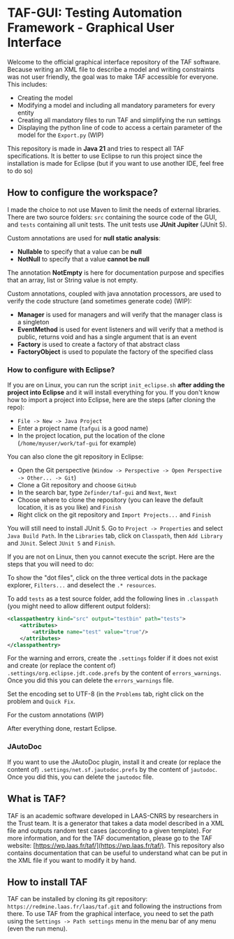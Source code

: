 # TAF-GUI: Testing Automation Framework - Graphical User Interface

Welcome to the official graphical interface repository of the TAF software. Because writing an XML file to describe a model and writing constraints was not user friendly, the goal was to make TAF accessible for everyone. This includes:
- Creating the model
- Modifying a model and including all mandatory parameters for every entity
- Creating all mandatory files to run TAF and simplifying the run settings
- Displaying the python line of code to access a certain parameter of the model for the `Export.py` (WIP) 

This repository is made in **Java 21** and tries to respect all TAF specifications. It is better to use Eclipse to run this project since the installation is made for Eclipse (but if you want to use another IDE, feel free to do so)

## How to configure the workspace? 
I made the choice to not use Maven to limit the needs of external libraries. There are two source folders: `src` containing the source code of the GUI, and `tests` containing all unit tests. The unit tests use **JUnit Jupiter** (JUnit 5). 

Custom annotations are used for **null static analysis**:
- **Nullable** to specify that a value can be **null**
- **NotNull** to specify that a value **cannot be null**

The annotation **NotEmpty** is here for documentation purpose and specifies that an array, list or String value is not empty.

Custom annotations, coupled with java annotation processors, are used to verify the code structure (and sometimes generate code) (WIP):
- **Manager** is used for managers and will verify that the manager class is a singleton
- **EventMethod** is used for event listeners and will verify that a method is public, returns void and has a single argument that is an event
- **Factory** is used to create a factory of that abstract class
- **FactoryObject** is used to populate the factory of the specified class

### How to configure with Eclipse?
If you are on Linux, you can run the script `init_eclipse.sh` **after adding the project into Eclipse** and it will install everything for you. If you don't know how to import a project into Eclipse, here are the steps (after cloning the repo):
- `File -> New -> Java Project`
- Enter a project name (`tafgui` is a good name)
- In the project location, put the location of the clone (`/home/myuser/work/taf-gui` for example)

You can also clone the git repository in Eclipse:
- Open the Git perspective (`Window -> Perspective -> Open Perspective -> Other... -> Git`)
- Clone a Git repository and choose `GitHub`
- In the search bar, type `Zefinder/taf-gui` and `Next`, `Next`
- Choose where to clone the repository (you can leave the default location, it is as you like) and `Finish`
- Right click on the git repository and `Import Projects...` and `Finish`

You will still need to install JUnit 5. Go to `Project -> Properties` and select `Java Build Path`. In the `Libraries` tab, click on `Classpath`, then `Add Library` and `JUnit`. Select `JUnit 5` and `Finish`.

If you are not on Linux, then you cannot execute the script. Here are the steps that you will need to do:

To show the "dot files", click on the three vertical dots in the package explorer, `Filters...` and deselect the `.* resources`.

To add `tests` as a test source folder, add the following lines in `.classpath` (you might need to allow different output folders):
```xml
<classpathentry kind="src" output="testbin" path="tests">
	<attributes>
		<attribute name="test" value="true"/>
	</attributes>
</classpathentry>
```

For the warning and errors, create the `.settings` folder if it does not exist and create (or replace the content of) `.settings/org.eclipse.jdt.code.prefs` by the content of `errors_warnings`. Once you did this you can delete the `errors_warnings` file.

Set the encoding set to UTF-8 (in the `Problems` tab, right click on the problem and `Quick Fix`.

For the custom annotations (WIP)

After everything done, restart Eclipse.

### JAutoDoc

If you want to use the JAutoDoc plugin, install it and create (or replace the content of) `.settings/net.sf.jautodoc.prefs` by the content of `jautodoc`. Once you did this, you can delete the `jautodoc` file.

## What is TAF?
TAF is an academic software developed in LAAS-CNRS by researchers in the Trust team. It is a generator that takes a data model described in a XML file and outputs random test cases (according to a given template). For more information, and for the TAF documentation, please go to the TAF website: [https://wp.laas.fr/taf/](https://wp.laas.fr/taf/). This repository also contains documentation that can be useful to understand what can be put in the XML file if you want to modify it by hand. 

## How to install TAF
TAF can be installed by cloning its git repository: `https://redmine.laas.fr/laas/taf.git` and following the instructions from there. To use TAF from the graphical interface, you need to set the path using the `Settings -> Path settings` menu in the menu bar of any menu (even the run menu).